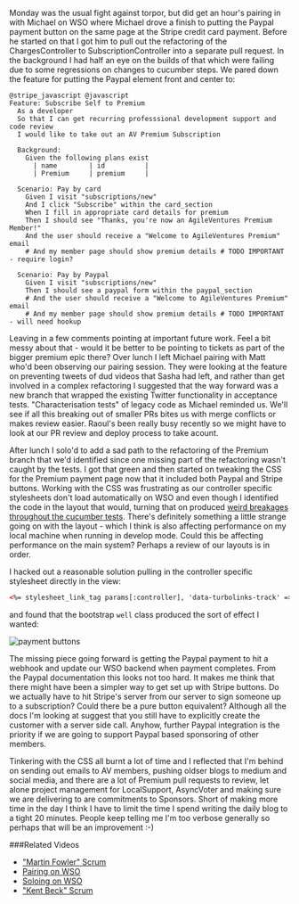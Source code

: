 Monday was the usual fight against torpor, but did get an hour's pairing in with Michael on WSO where Michael drove a finish to putting the Paypal payment button on the same page at the Stripe credit card payment.  Before he started on that I got him to pull out the refactoring of the ChargesController to SubscriptionController into a separate pull request.  In the background I had half an eye on the builds of that which were failing due to some regressions on changes to cucumber steps.  We pared down the feature for putting the Paypal element front and center to:

```gherkin
@stripe_javascript @javascript
Feature: Subscribe Self to Premium
  As a developer
  So that I can get recurring professsional development support and code review
  I would like to take out an AV Premium Subscription

  Background:
    Given the following plans exist
      | name        | id          |
      | Premium     | premium     |

  Scenario: Pay by card
    Given I visit "subscriptions/new"
    And I click "Subscribe" within the card_section
    When I fill in appropriate card details for premium
    Then I should see "Thanks, you're now an AgileVentures Premium Member!"
    And the user should receive a "Welcome to AgileVentures Premium" email
    # And my member page should show premium details # TODO IMPORTANT - require login?

  Scenario: Pay by Paypal
    Given I visit "subscriptions/new"
    Then I should see a paypal form within the paypal_section
    # And the user should receive a "Welcome to AgileVentures Premium" email
    # And my member page should show premium details # TODO IMPORTANT - will need hookup
```

Leaving in a few comments pointing at important future work.  Feel a bit messy about that - would it be better to be pointing to tickets as part of the bigger premium epic there?  Over lunch I left Michael pairing with Matt who'd been observing our pairing session.  They were looking at the feature on preventing tweets of dud videos that Sasha had left, and rather than get involved in a complex refactoring I suggested that the way forward was a new branch that wrapped the existing Twitter functionality in acceptance tests.  "Characterisation tests" of legacy code as Michael reminded us.  We'll see if all this breaking out of smaller PRs bites us with merge conflicts or makes review easier.  Raoul's been really busy recently so we might have to look at our PR review and deploy process to take acount.

After lunch I solo'd to add a sad path to the refactoring of the Premium branch that we'd identified since one missing part of the refactoring wasn't caught by the tests.  I got that green and then started on tweaking the CSS for the Premium payment page now that it included both Paypal and Stripe buttons.  Working with the CSS was frustrating as our controller specific stylesheets don't load automatically on WSO and even though I identified the code in the layout that would, turning that on produced [weird breakages throughout the cucumber tests](https://github.com/AgileVentures/WebsiteOne/issues/1445).  There's definitely something a little strange going on with the layout - which I think is also affecting performance on my local machine when running in develop mode.  Could this be affecting performance on the main system?  Perhaps a review of our layouts is in order.

I hacked out a reasonable solution pulling in the controller specific stylesheet directly in the view:

```html
<%= stylesheet_link_tag params[:controller], 'data-turbolinks-track' => true  %>
```

and found that the bootstrap `well` class produced the sort of effect I wanted:

![payment buttons](https://www.dropbox.com/s/eelk7vro2owibuv/Screenshot%202016-12-06%2009.40.56.png?dl=1)

The missing piece going forward is getting the Paypal payment to hit a webhook and update our WSO backend when payment completes.  From the Paypal documentation this looks not too hard.  It makes me think that there might have been a simpler way to get set up with Stripe buttons.  Do we actually have to hit Stripe's server from our server to sign someone up to a subscription?  Could there be a pure button equivalent?  Although all the docs I'm looking at suggest that you still have to explicitly create the customer with a server side call.  Anyhow, further Paypal integration is the priority if we are going to support Paypal based sponsoring of other members.

Tinkering with the CSS all burnt a lot of time and I reflected that I'm behind on sending out emails to AV members, pushing oldser blogs to medium and social media, and there are a lot of Premium pull requests to review, let alone project management for LocalSupport, AsyncVoter and making sure we are delivering to are commitments to Sponsors.  Short of making more time in the day I think I have to limit the time I spend writing the daily blog to a tight 20 minutes.  People keep telling me I'm too verbose generally so perhaps that will be an improvement :-)

###Related Videos

* ["Martin Fowler" Scrum](https://youtu.be/KqT5XWirMRg)
* [Pairing on WSO](https://www.youtube.com/watch?v=y7bHXz0kCQA)
* [Soloing on WSO](https://www.youtube.com/watch?v=EOlcarJgn8s)
* ["Kent Beck" Scrum](https://www.youtube.com/watch?v=RQc_9isrGJY)




